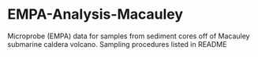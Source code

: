 # EMPA-Analysis-Macauley
Microprobe (EMPA) data for samples from sediment cores off of Macauley submarine caldera volcano. Sampling procedures listed in README
